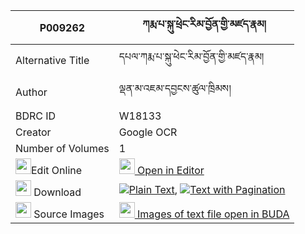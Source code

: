 |P009262|ཀརྨ་པ་སྐུ་ཕྲེང་རིམ་བྱོན་གྱི་མཛད་རྣམ། 
| --- | --- 
|Alternative Title |དཔལ་ཀརྨ་པ་སྐུ་ཕེང་རིམ་བྱོན་གྱི་མཛད་རྣམ།
|Author| ལྡན་མ་འཇམ་དབྱངས་ཚུལ་ཁྲིམས།
|BDRC ID | W18133
|Creator | Google OCR
|Number of Volumes| 1
|<img width="25" src="https://img.icons8.com/color/25/000000/edit-property.png">Edit Online| [<img width="25" src="https://avatars.githubusercontent.com/u/45091458?s=200&v=4"> Open in Editor](http://editor.openpecha.org/P009262)
|<img width="25" src="https://img.icons8.com/fluent/48/000000/download-2.png"/>  Download | [![](https://img.icons8.com/color/20/000000/txt.png)Plain Text](https://github.com/Openpecha/P009262/releases/download/v1/karmapa_kutreng_rimjon_gyi_dze_plain_P009262.zip), [![](https://img.icons8.com/color/20/000000/txt.png)Text with Pagination](https://github.com/Openpecha/P009262/releases/download/v1/karmapa_kutreng_rimjon_gyi_dze_pages_P009262.zip)
|<img width="25" src="https://img.icons8.com/plasticine/100/000000/pictures-folder.png"/>  Source Images | [<img width="25" src="https://library.bdrc.io/icons/BUDA-small.svg"> Images of text file open in BUDA](https://library.bdrc.io/show/bdr:W18133)